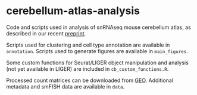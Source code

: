 # cerebellum-atlas-analysis
Code and scripts used in analysis of snRNAseq mouse cerebellum atlas, as described in our recent
[preprint](https://www.biorxiv.org/content/10.1101/2020.03.04.976407v1.abstract). 

Scripts used for clustering and cell type annotation are available in `annotation`. 
Scripts used to generate figures are available in `main_figures`. 

Some custom functions for Seurat/LIGER object manipulation and analysis (not yet available in LIGER) are included in `cb_custom_functions.R`.  

Processed count matrices can be downloaded from [GEO](https://www.ncbi.nlm.nih.gov/geo/query/acc.cgi?acc=GSE165371). Additional metadata and smFISH
data are available in `data`.  

